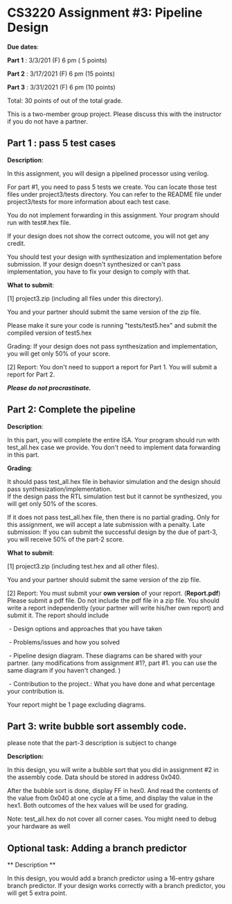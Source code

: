 # CS3220 Assignment #3: Pipeline Design 

**Due dates**: 

**Part 1**  : 3/3/201 (F) 6 pm  ( 5 points)

**Part 2** : 3/17/2021 (F) 6 pm  (15 points)

**Part 3** : 3/31/2021 (F) 6 pm  (10 points)

Total:  30 points of out of the total grade. 


This is a two-member group project. Please discuss this with the instructor if you do not have a partner. 

## Part 1 : pass 5 test cases 


**Description**:

In this assignment, you will design a pipelined processor using verilog. 

For part #1, you need to pass 5 tests we create. You can locate those test files under project3/tests directory. You can refer to the README file under project3/tests for more information about each test case. 

You do not implement forwarding in this assignment. Your program should run with test#.hex file.  

If your design does not show the correct outcome, you will not get any credit. 

You should test your design with synthesization and implementation before submission. If your design doesn't synthesized or can't pass implementation, 
you have to fix your design to comply with that. 
 

**What to submit**:

[1] project3.zip (including all files under this directory).

You and your partner should submit the same version of the zip file.

Please make it sure your code is running "tests/test5.hex" and submit the compiled version of test5.hex 

 Grading: 
 If your design does not pass synthesization and implementation, you will get only 50% of your score. 
 

[2] Report: You don't need to support a report for Part 1. You will submit a report for Part 2. 

 

***Please do not procrastinate.*** 



## Part 2: Complete the pipeline  

**Description**: 

In this part, you will complete the entire ISA. Your program should run with test_all.hex case we provide. You don't need to implement data forwarding in this part.




**Grading**:

It should pass test_all.hex file in behavior simulation and the design should pass synthesization/implementation.  
If the design pass the RTL simulation test but it cannot be synthesized, you will get only 50% of the scores. 

If it does not pass test_all.hex file, then there is no partial grading. Only for this assignment, we will accept a late submission with a penalty. 
Late submission: If you can submit the successful design  by the due of part-3, you will receive 50% of the part-2 score. 



 

**What to submit**:

[1] project3.zip (including test.hex and all other files).

You and your partner should submit the same version of the zip file.


[2] Report: You must submit your **own version** of your report. (**Report.pdf**) Please submit a pdf file. Do not include the pdf file in a zip file. You should write a report independently (your partner will write his/her own report) and submit it. The report should include

​     \- Design options and approaches that you have taken

​     \- Problems/issues and how you solved

​     \- Pipeline design diagram. These diagrams can be shared with your partner. (any modifications from assignment #1?, part #1. you can use the same diagram if you haven't changed. ) 

​     \- Contribution to the project.: What you have done and what percentage your contribution is.

Your report might be 1 page excluding diagrams.



## Part 3:  write bubble sort assembly code. 

please note that the part-3 description is subject to change

**Description:** 

In this design, you will write a bubble sort that you did in assignment #2 in the assembly code. 
Data should be stored in address 0x040.  

After the bubble sort is done, display FF in hex0. And read the contents of the value from 0x040 at one cycle at a time, and display the value in the hex1. Both outcomes of the hex values will be used for grading. 


Note: 
test_all.hex do not cover all corner cases. You might need to debug your hardware as well 

## Optional task: Adding a branch predictor 

** Description ** 

In this design, you would add a branch predictor using a 16-entry gshare branch predictor. 
If your design works correctly with a branch predictor, you will get 5 extra point.
